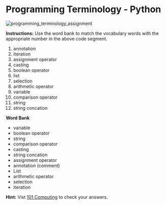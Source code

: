 # Programming Terminology - Python

![programming_terminology_assignment](https://user-images.githubusercontent.com/104539455/214882520-9579fe79-eed9-4b02-b936-1bbbeff2b8d0.png)


**Instructions:** Use the word bank to match the vocabulary words with the appropriate number in the above code segment. 

1.  annotation 
2.  iteration
3.  assignment operator
4.  casting
5.  boolean operator
6.  list
7.  selection
8.  arithmetic operator
9.  variable
10. comparison operator
11. string
12. string concation

**Word Bank**
- variable
- boolean operator
- string
- comparison operator
- casting
- string concation
- assignment operator
- annotation (comment)
- List
- arithmetic operator
- selection
- iteration

**Hint:** Vist [101 Computing](https://www.101computing.net/programming-terminology-drag-and-drop/) to check your answers.
